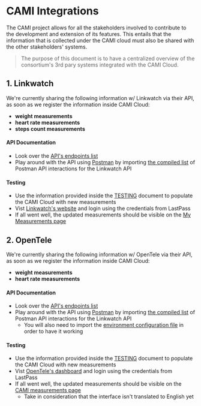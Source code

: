 # CAMI Integrations

The CAMI project allows for all the stakeholders involved to contribute to the development and extension of its features. This entails that the information that is collected under the CAMI cloud must also be shared with the other stakeholders' systems.

> The purpose of this document is to have a centralized overview of the consortium's 3rd pary systems integrated with the CAMI Cloud.

## 1. Linkwatch

We're currently sharing the following information w/ Linkwatch via their API, as soon as we register the information inside CAMI Cloud:
* **weight measurements**
* **heart rate measurements**
* **steps count measurements**

#### API Documentation
* Look over the [API's endpoints list](https://linkwatchrestservicetest.azurewebsites.net/Help/)
* Play around with the API using [Postman](https://www.getpostman.com/) by importing [the compiled list](https://www.getpostman.com/collections/3610b13f2b4f37f0223e) of Postman API interactions for the Linkwatch API

#### Testing
* Use the information provided inside the [TESTING](TESTING.md) document to populate the CAMI Cloud with new measurements
* Vist [Linkwatch's website](http://cami.linkwatch.se/) and login using the credentials from LastPass
* If all went well, the updated measurements should be visible on the [My Measurements page](http://cami.linkwatch.se/en_GB/dashboard/)


## 2. OpenTele

We're currently sharing the following information w/ OpenTele via their API, as soon as we register the information inside CAMI Cloud:
* **weight measurements**
* **heart rate measurements**

#### API Documentation
* Look over the [API's endpoints list](https://bitbucket.org/4s/opentele2-citizen-server/src/afa35a584cbe2efe5adbdcc3dcd152d294243a34/docs/patient-api/PatientApi.md?at=master&fileviewer=file-view-default)
* Play around with the API using [Postman](https://www.getpostman.com/) by importing [the compiled list](https://www.getpostman.com/collections/c03e6655dcb424673961) of Postman API interactions for the Linkwatch API
  * You will also need to import the [environment configuration file](https://drive.google.com/open?id=0B5R_gDLmaW5Udk8zQVVPVVhfTnc) in order to have it working

#### Testing
* Use the information provided inside the [TESTING](TESTING.md) document to populate the CAMI Cloud with new measurements
* Vist [OpenTele's dashboard](https://opentele.aliviate.dk:4387/opentele-server/) and login using the credentials from LastPass
* If all went well, the updated measurements should be visible on the [CAMI measurements page](https://opentele.aliviate.dk:4387/opentele-server/patient/questionnaires/13)
  * Take in consideration that the interface isn't translated to English yet

